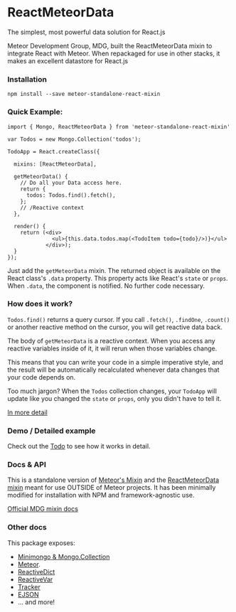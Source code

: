 # ReactMeteorData

The simplest, most powerful data solution for React.js

Meteor Development Group, MDG, built the ReactMeteorData mixin to integrate React with Meteor. When repackaged for use in other stacks, it makes an excellent datastore for React.js

### Installation

```
npm install --save meteor-standalone-react-mixin
```

### Quick Example:

```
import { Mongo, ReactMeteorData } from 'meteor-standalone-react-mixin'

var Todos = new Mongo.Collection('todos');

TodoApp = React.createClass({

  mixins: [ReactMeteorData],

  getMeteorData() {
    // Do all your Data access here.
    return {
      todos: Todos.find().fetch(),
    };
    // /Reactive context
  },

  render() {
    return (<div>
              <ul>{this.data.todos.map(<TodoItem todo={todo}/>)}</ul>
            </div>);
  }
});
```

Just add the `getMeteorData` mixin. The returned object is available on the React class's `.data` property.  This property acts like React's `state` or `props`.  When `.data`, the component is notified. No further code necessary.

### How does it work?

`Todos.find()` returns a query cursor.  If you call `.fetch()`, `.findOne`, `.count()` or another reactive method on the cursor, you will get reactive data back.

The body of `getMeteorData` is a reactive context.  When you access any reactive variables inside of it, it will rerun when those variables change.

  This means that you can write your code in a simple imperative style, and the result will be automatically recalculated whenever data changes that your code depends on.

Too much jargon?  When the `Todos` collection changes, your `TodoApp` will update like you changed the `state` or `props`, only you didn't have to tell it.

[In more detail](http://docs.meteor.com/#/full/reactivity)

### Demo / Detailed example

Check out the [Todo](https://github.com/ivanthedeployer/todo) to see how it works in detail.

### Docs & API

This is a standalone version of [Meteor's Mixin](http://react-in-meteor.readthedocs.org/en/latest/meteor-data/) and the [ReactMeteorData mixin](https://react-in-meteor.readthedocs.org/en/latest/meteor-data/) meant for use OUTSIDE of Meteor projects.  It has been minimally modified for installation with NPM and framework-agnostic use.

[Official MDG mixin docs](https://react-in-meteor.readthedocs.org/en/latest/meteor-data/)

### Other docs

This package exposes: 
* [Minimongo & Mongo.Collection](http://docs.meteor.com/#/full/mongo_collection)
* [Meteor](http://react-in-meteor.readthedocs.org/en/latest/meteor-data/).
* [ReactiveDict](http://docs.meteor.com/#/full/reactivevar_pkg)
* [ReactiveVar](http://docs.meteor.com/#/full/reactivevar_pkg)
* [Tracker](https://www.meteor.com/tracker)
* [EJSON](http://docs.meteor.com/#/full/ejson)
* ... and more!
